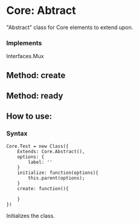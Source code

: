 Core: Abtract
=============

"Abstract" class for Core elements to extend upon.

### Implements
Interfaces.Mux

Method: create
--------------

Method: ready
--------------

How to use:
-------------------
### Syntax
  
	Core.Test = new Class({
		Extends: Core.Abstract(),
		options: {
			label: ''
		}
		initialize: function(options){
			this.parent(options);
		}
		create: function(){
		  
		}
	})
  
Initializes the class.